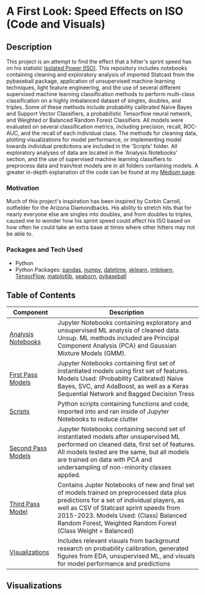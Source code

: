 # A First Look: Speed Effects on ISO (Code and Visuals)

## Description
This project is an attempt to find the effect that a hitter's sprint speed has on his statistic [Isolated Power (ISO)](https://www.mlb.com/glossary/advanced-stats/isolated-power). This repository includes notebooks containing cleaning and exploratory analysis of imported Statcast from the pybaseball package, application of unsupervised machine learning techniques, light feature engineering, and the use of several different supervised machine learning classification methods to perform multi-class classification on a highly imbalanced dataset of singles, doubles, and triples. Some of these methods include probability calibrated Naive Bayes and Support Vector Classifiers, a probabilistic Tensorflow neural network, and Weighted or Balanced Random Forest Classifiers. All models were evaluated on several classification metrics, including precision, recall, ROC-AUC, and the recall of each individual class. The methods for cleaning data, plotting visualizations for model performance, or implementing model towards individual predictions are included in the 'Scripts' folder.
All exploratory analyses of data are located in the 'Analysis Notebooks' section, and the use of supervised machine learning classifiers to preprocess data and train/test models are in all folders containing models. A greater in-depth explanation of the code can be found at my [Medium page](https://medium.com/@joshsalce).

### Motivation
Much of this project's inspiration has been inspired by Corbin Carroll, outfielder for the Arizona Diamondbacks. His ability to stretch hits that for nearly everyone else are singles into doubles, and from doubles to triples, caused me to wonder how his sprint speed could affect his ISO based on how often he could take an extra base at times where other hitters may not be able to.

### Packages and Tech Used
- Python
- Python Packages: [pandas](https://pandas.pydata.org/docs/), [numpy](https://numpy.org/doc/), [datetime](https://docs.python.org/3/library/datetime.html), [sklearn](https://scikit-learn.org/stable/index.html), [imblearn](https://scikit-learn.org/stable/index.html), [TensorFlow](https://tensorflow.org/), [matplotlib](https://matplotlib.org/), [seaborn](https://seaborn.pydata.org/), [pybaseball](https://pypi.org/project/pybaseball/) 

## Table of Contents

| Component | Description |
|-------|---------------------------------------------------------------------------------------------------------------------------------------------------|
| [Analysis Notebooks](https://github.com/joshsalce/Speed_ISO/tree/main/Analysis%20Notebooks)| Jupyter Notebooks containing exploratory and unsupervised ML analysis of cleaned data. Unsup. ML methods included are Principal Component Analysis (PCA) and Gaussian Mixture Models (GMM). | 
| [First Pass Models](https://github.com/joshsalce/Speed_ISO/tree/main/First%20Pass%20Models) | Jupyter Notebooks containing first set of instantiated models using first set of features. Models Used: (Probability Calibrated) Naive Bayes, SVC, and AdaBoost, as well as a Keras Sequential Network and Bagged Decision Tress |
| [Scripts](https://github.com/joshsalce/Speed_ISO/tree/main/Scripts) | Python scripts containing functions and code, imported into and ran inside of Jupyter Notebooks to reduce clutter |
| [Second Pass Models](https://github.com/joshsalce/Speed_ISO/tree/main/Second%20Pass%20Model) | Jupyter Notebooks containing second set of instantiated models after unsupervised ML performed on cleaned data, first set of features. All models tested are the same, but all models are trained on data with PCA and undersampling of non-minority classes applied. |
| [Third Pass Model](https://github.com/joshsalce/Speed_ISO/tree/main/Third%20Pass%20Model) | Contains Jupter Notebooks of new and final set of models trained on preprocessed data plus predictions for a set of individual players, as well as CSV of Statcast sprint speeds from 2015-2023. Models Used: (Class) Balanced Random Forest, Weighted Random Forest (Class Weight = Balanced) |
| [Visualizations](https://github.com/joshsalce/Speed_ISO/tree/main/Visualizations) | Includes relevant visuals from background research on probability calibration, generated figures from EDA, unsupervised ML, and visuals for model performance and predictions |

## Visualizations


